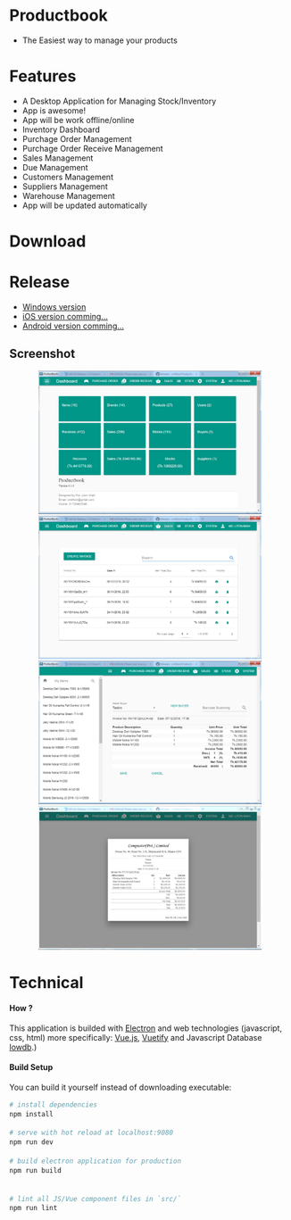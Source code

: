 # Productbook
- The Easiest way to manage your products
# Features 
 - A Desktop Application for Managing Stock/Inventory
 - App is awesome!
 - App will be work offline/online
 - Inventory Dashboard
 - Purchage Order Management
 - Purchage Order Receive Management
 - Sales Management
 - Due Management
 - Customers Management
 - Suppliers Management
 - Warehouse Management
 - App will be updated automatically
# Download
# Release
- [Windows version](https://github.com/cmtliton/Productbook/releases/download/v0.0.1/Productbook.Setup.1.0.0.exe)
- [iOS version comming...]()
- [Android version comming...]()
## Screenshot
<p align="center">
<img src="https://github.com/cmtliton/Productbook/blob/master/Dashboard.png" width="400px">
 <img src="https://github.com/cmtliton/Productbook/blob/master/Invoices.png" width="400px">
 <img src="https://github.com/cmtliton/Productbook/blob/master/Create%20Invoice.png" width="400px">
 <img src="https://github.com/cmtliton/Productbook/blob/master/Invoice%20Preview.png" width="400px">
</p>

# Technical
#### How ?
This application is builded with [Electron](https://electron.atom.io) and web technologies (javascript, css, html) more specifically: [Vue.js](https://vuejs.org), [Vuetify](https://vuetifyjs.com/en/) and Javascript Database [lowdb](https://github.com/typicode/lowdb).)

#### Build Setup
You can build it yourself instead of downloading executable:

``` bash
# install dependencies
npm install

# serve with hot reload at localhost:9080
npm run dev

# build electron application for production
npm run build


# lint all JS/Vue component files in `src/`
npm run lint

